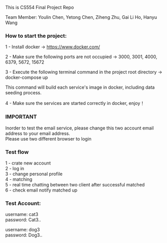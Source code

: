 This is CS554 Final Project Repo

Team Member:
Youlin Chen,
Yetong Chen,
Ziheng Zhu,
Gai Li Ho,
Hanyu Wang


### How to start the project:

1 - Install docker -> https://www.docker.com/

2 - Make sure the following ports are not occupied -> 3000, 3001, 4000, 6379, 5672, 15672

3 - Execute the following terminal command in the project root directory -> docker-compose up

   This command will build each service's image in docker, including data seeding process.

4 - Make sure the services are started correctly in docker, enjoy！

### IMPORTANT
Inorder to test the email service, please change this two account email address to your email address. 
<br/> Please use two different browser to login 

### Test flow

1 - crate new account
<br />2 - log in
<br />3 - change personal profile
<br />4 - matching
<br />5 - real time chatting between two client after successful matched
<br />6 - check email notify matched up

### Test Account:

username: cat3
<br />password: Cat3..

username: dog3
<br /> password: Dog3..



